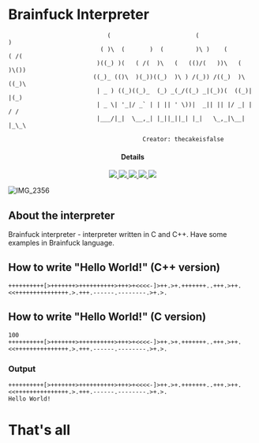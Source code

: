 # Brainfuck Interpreter
                                                   
                                (                        (                   )  
                              ( )\  (       )  (         )\ )    (        ( /(  
                             )((_) )(   ( /(  )\   (   (()/(   ))\   (   )\()) 
                            ((_)_ (()\  )(_))((_)  )\ ) /(_)) /((_)  )\ ((_)\  
                             | _ ) ((_)((_)_  (_) _(_/((_) _|(_))(  ((_)| |(_) 
                             | _ \| '_|/ _` | | || ' \))|  _|| || |/ _| | / /  
                             |___/|_|  \__,_| |_||_||_| |_|   \_,_|\__| |_\_\  
                             
                                          Creator: thecakeisfalse

<h4 align="center"><a src="https://github.com/thecakeisfalse/Brainfuck-interpreter">Details</a></h4>
<p align="center">
  <a href="https://github.com/thecakeisfalse">
    <img src="https://img.shields.io/badge/developer-thecakeisfalse-green.svg">
 </a>
  <a href="https://en.wikipedia.org/wiki/Brainfuck">
      <img src="https://img.shields.io/badge/language-Brainfuck-lightgrey.svg">
  </a>
    <a href="https://github.com/thecakeisafalse">
      <img src="https://img.shields.io/badge/team-CakeTeam-red.svg">
  </a>
  <a href="https://github.com/thecakeisfalse/Brainfuck-interpreter/blob/master/LICENSE">
      <img src="https://img.shields.io/badge/license-Apache 2.0-blue.svg">
  </a>
  <a href="https://twitter.com/thecakeisfalse">
    <img src="https://img.shields.io/badge/twitter-thecakeisfalse-blue.svg">
 </a>
</p>

![IMG_2356](https://user-images.githubusercontent.com/48329968/62242073-130bcf80-b3e3-11e9-9c17-1c377354e47d.jpeg)

## About the interpreter

Brainfuck interpreter - interpreter written in C and C++. Have some examples in Brainfuck language. 

## How to write "Hello World!" (C++ version)

    ++++++++++[>+++++++>++++++++++>+++>+<<<<-]>++.>+.+++++++..+++.>++.<<+++++++++++++++.>.+++.------.--------.>+.>.

## How to write "Hello World!" (C version)

    100
    ++++++++++[>+++++++>++++++++++>+++>+<<<<-]>++.>+.+++++++..+++.>++.<<+++++++++++++++.>.+++.------.--------.>+.>.

### Output

    ++++++++++[>+++++++>++++++++++>+++>+<<<<-]>++.>+.+++++++..+++.>++.<<+++++++++++++++.>.+++.------.--------.>+.>.
    Hello World!
    
# That's all
